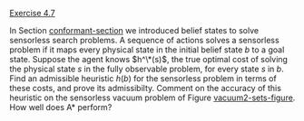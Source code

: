 [Exercise 4.7](4-7/)

In Section [conformant-section](#/) we introduced belief
states to solve sensorless search problems. A sequence of actions solves
a sensorless problem if it maps every physical state in the initial
belief state $b$ to a goal state. Suppose the agent knows $h^\*(s)$, the
true optimal cost of solving the physical state $s$ in the fully
observable problem, for every state $s$ in $b$. Find an admissible
heuristic $h(b)$ for the sensorless problem in terms of these costs, and
prove its admissibilty. Comment on the accuracy of this heuristic on the
sensorless vacuum problem of
Figure [vacuum2-sets-figure](#/). How well does A* perform?
